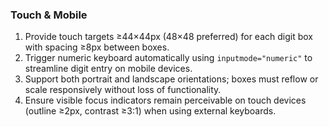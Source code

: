 ### Touch & Mobile

1. Provide touch targets ≥44×44px (48×48 preferred) for each digit box with spacing ≥8px between boxes.
2. Trigger numeric keyboard automatically using `inputmode="numeric"` to streamline digit entry on mobile devices.
3. Support both portrait and landscape orientations; boxes must reflow or scale responsively without loss of functionality.
4. Ensure visible focus indicators remain perceivable on touch devices (outline ≥2px, contrast ≥3:1) when using external keyboards.